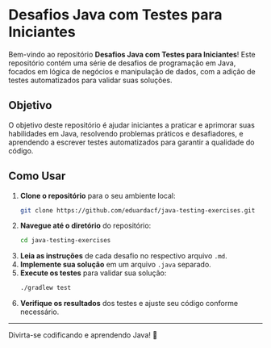# Desafios Java com Testes para Iniciantes

Bem-vindo ao repositório **Desafios Java com Testes para Iniciantes**! Este repositório contém uma série de desafios de programação em Java, focados em lógica de negócios e manipulação de dados, com a adição de testes automatizados para validar suas soluções.

## Objetivo

O objetivo deste repositório é ajudar iniciantes a praticar e aprimorar suas habilidades em Java, resolvendo problemas práticos e desafiadores, e aprendendo a escrever testes automatizados para garantir a qualidade do código.

## Como Usar

1. **Clone o repositório** para o seu ambiente local:
    ```bash
    git clone https://github.com/eduardacf/java-testing-exercises.git
    ```
2. **Navegue até o diretório** do repositório:
    ```bash
    cd java-testing-exercises
    ```
3. **Leia as instruções** de cada desafio no respectivo arquivo `.md`.
4. **Implemente sua solução** em um arquivo `.java` separado.
5. **Execute os testes** para validar sua solução:
    ```bash
    ./gradlew test
    ```
6. **Verifique os resultados** dos testes e ajuste seu código conforme necessário.

---

Divirta-se codificando e aprendendo Java! 🚀
